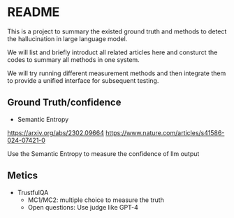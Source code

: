 # README

This is a project to summary the existed ground truth and methods to detect the hallucination in large language model.

We will list and briefly introduct all related articles here and consturct the codes to summary all methods in one system.

We will try running different measurement methods and then integrate them to provide a unified interface for subsequent testing.


## Ground Truth/confidence
- Semantic Entropy

https://arxiv.org/abs/2302.09664
https://www.nature.com/articles/s41586-024-07421-0

Use the Semantic Entropy to measure the confidence of llm output


## Metics

- TrustfulQA
    - MC1/MC2:  multiple choice to measure the truth
    - Open questions: Use judge like GPT-4





